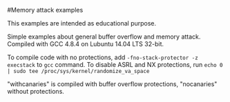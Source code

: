 #Memory attack examples 

This examples are intended as educational purpose.

Simple examples about general buffer overflow and memory attack. Compiled with GCC 4.8.4 on Lubuntu 14.04 LTS 32-bit.

To compile code with no protections, add `-fno-stack-protector -z execstack` to `gcc` command. To disable ASRL and NX protections, run `echo 0 | sudo tee /proc/sys/kernel/randomize_va_space`

"withcanaries" is compiled with buffer overflow protections, "nocanaries" without protections.